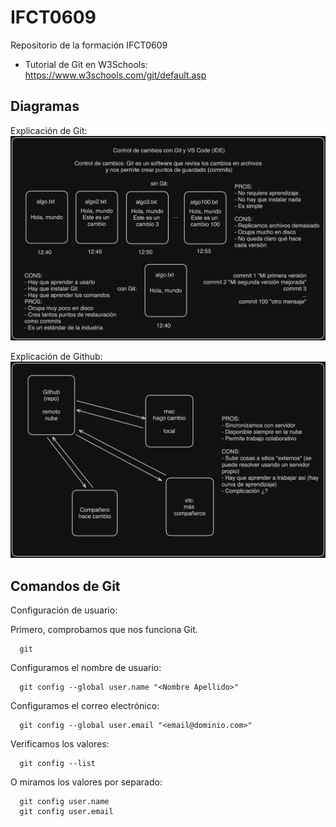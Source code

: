 # IFCT0609
Repositorio de la formación IFCT0609

- Tutorial de Git en W3Schools: https://www.w3schools.com/git/default.asp

## Diagramas

Explicación de Git:
![Diagrama 01](./Diagrama01.png "Git")

Explicación de Github:
![Diagrama 02](./Diagrama02.png "Github")

## Comandos de Git

Configuración de usuario:

Primero, comprobamos que nos funciona Git.
```
  git
```

Configuramos el nombre de usuario:
```
  git config --global user.name "<Nombre Apellido>"
```

Configuramos el correo electrónico:
```
  git config --global user.email "<email@dominio.com>"
```

Verificamos los valores:
```
  git config --list
```

O miramos los valores por separado:
```
  git config user.name
  git config user.email
```